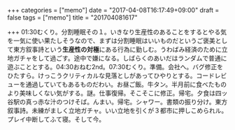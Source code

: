 +++
categories = ["memo"]
date = "2017-04-08T16:17:49+09:00"
draft = false
tags = ["memo"]
title = "201704081617"

+++
01:30むくり。分割睡眠その１。いきなり生産性のあることをするとやる気を一気に使い果たしそうなので、まずは分割睡眠はいいものだというご褒美として東方叙事詩という**生産性の対極**にある行為に勤しむ。うわばみ経済のために立地ガチャをして過ごす。途中で嫌になる。しばらくのあいだはランダムで普通に遊ぶこととする。04:30おねむ2nd。07:30むくり。準備。会社へ。バグ修正をひたすら。けっこうクリティカルな見落としがあってひやりとする。コードレビューを通過していてもあるものだわい。お昼ご飯。牛タン。半月前に食べたものより美味しくない気がする。謎。仕事復帰。そこそこに修正。帰宅。夕食は四ッ谷駅の真っ赤な汁のつけそば。んまい。帰宅。シャワー。書類の振り分け。東方叙事詩。未練がましく立地ガチャ。いい立地を引くが３都市に押しこめられル。プレイ中断してふて寝。そして今。
